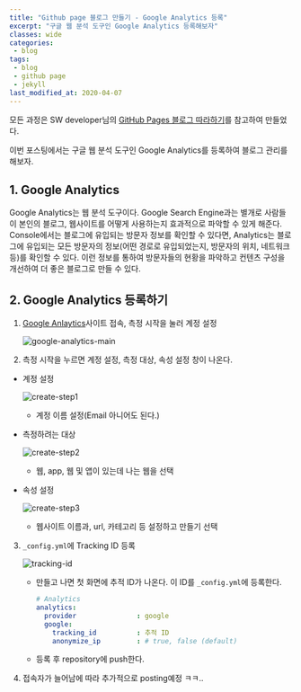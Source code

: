 ```yaml
---
title: "Github page 블로그 만들기 - Google Analytics 등록"
excerpt: "구글 웹 분석 도구인 Google Analytics 등록해보자"
classes: wide
categories:
 - blog
tags:
 - blog
 - github page
 - jekyll
last_modified_at: 2020-04-07
---
```




모든 과정은 SW developer님의 [GitHub Pages 블로그 따라하기](https://devinlife.com/howto/)를 참고하여 만들었다.

이번 포스팅에서는 구글 웹 분석 도구인 Google Analytics를 등록하여 블로그 관리를 해보자.

## 1. Google Analytics

Google Analytics는 웹 분석 도구이다. Google Search Engine과는 별개로 사람들이 본인의 블로그, 웹사이트를 어떻게 사용하는지 효과적으로 파악할 수 있게 해준다. Console에서는 블로그에 유입되는 방문자 정보를 확인할 수 있다면, Analytics는 블로그에 유입되는 모든 방문자의 정보(어떤 경로로 유입되었는지, 방문자의 위치, 네트워크 등)를 확인할 수 있다.  이런 정보를 통하여 방문자들의 현황을 파악하고 컨텐츠 구성을 개선하여 더 좋은 블로그로 만들 수 있다.



## 2. Google Analytics 등록하기

1. [Google Anlaytics](https://analytics.google.com/analytics/web/provision/#/provision)사이트 접속, 측정 시작을 눌러 계정 설정

   ![google-analytics-main]({{site.url}}/assets/images/2020-03-20-making-blog-7.assets/google-analytics-main.png)

2.  측정 시작을 누르면 계정 설정, 측정 대상, 속성 설정 창이 나온다.

   * 계정 설정

     ![create-step1]({{site.url}}/assets/images/2020-03-20-making-blog-7.assets/create-step1.png)

     * 계정 이름 설정(Email 아니어도 된다.)

   * 측정하려는 대상

     ![create-step2]({{site.url}}/assets/images/2020-03-20-making-blog-7.assets/create-step2.png)

     * 웹, app, 웹 및 앱이 있는데 나는 웹을 선택

   * 속성 설정

     ![create-step3]({{site.url}}/assets/images/2020-03-20-making-blog-7.assets/create-step3.png)

     * 웹사이트 이름과, url, 카테고리 등 설정하고 만들기 선택

3. `_config.yml`에 Tracking ID 등록

   ![tracking-id]({{site.url}}/assets/images/2020-03-20-making-blog-7.assets/tracking-id.png)

   * 만들고 나면 첫 화면에 추적 ID가 나온다. 이 ID를 `_config.yml`에 등록한다.

     ```yaml
     # Analytics
     analytics:
       provider               : google
       google:
         tracking_id          : 추적 ID
         anonymize_ip         : # true, false (default)
     ```

   * 등록 후 repository에 push한다.

4. 접속자가 늘어남에 따라 추가적으로 posting예정 ㅋㅋ..
